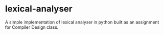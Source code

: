 # lexical-analyser
A simple implementation of lexical analyser in python built as an assignment for Compiler Design class.

